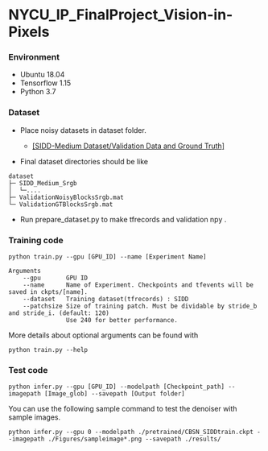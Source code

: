 # NYCU_IP_FinalProject_Vision-in-Pixels

### Environment

-	Ubuntu 18.04
-	Tensorflow 1.15
-	Python 3.7

### Dataset

- Place noisy datasets in dataset folder.
  - [[SIDD-Medium Dataset/Validation Data and Ground Truth]](https://www.eecs.yorku.ca/~kamel/sidd/)

- Final dataset directories should be like 
```
dataset
├─ SIDD_Medium_Srgb
│  └─....
├─ ValidationNoisyBlocksSrgb.mat
└─ ValidationGTBlocksSrgb.mat
```

- Run prepare_dataset.py to make tfrecords and validation npy .

[comment]: <> (- you can use custom images as training dataset by glob command for dataset argument)

### Training code
```
python train.py --gpu [GPU_ID] --name [Experiment Name]

Arguments
    --gpu       GPU ID
    --name      Name of Experiment. Checkpoints and tfevents will be saved in ckpts/[name].
    --dataset   Training dataset(tfrecords) : SIDD
    --patchsize Size of training patch. Must be dividable by stride_b and stride_i. (default: 120)
                Use 240 for better performance.
```


More details about optional arguments can be found with 
```
python train.py --help 
```


### Test code

```
python infer.py --gpu [GPU_ID] --modelpath [Checkpoint_path] --imagepath [Image_glob] --savepath [Output folder]
```

You can use the following sample command to test the denoiser with sample images.

```
python infer.py --gpu 0 --modelpath ./pretrained/CBSN_SIDDtrain.ckpt --imagepath ./Figures/sampleimage*.png --savepath ./results/
```